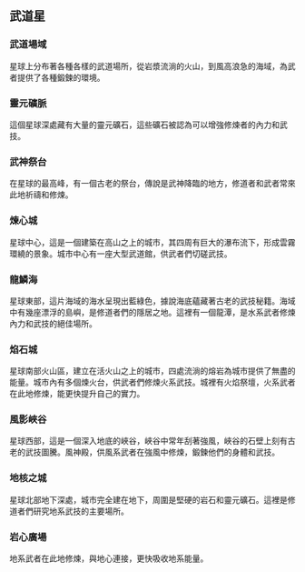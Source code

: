 ## 武道星
### 武道場域
星球上分布著各種各樣的武道場所，從岩漿流淌的火山，到風高浪急的海域，為武者提供了各種鍛鍊的環境。

### 靈元礦脈
這個星球深處藏有大量的靈元礦石，這些礦石被認為可以增強修煉者的內力和武技。

### 武神祭台
在星球的最高峰，有一個古老的祭台，傳說是武神降臨的地方，修道者和武者常來此地祈禱和修煉。

### 煉心城
星球中心，這是一個建築在高山之上的城市，其四周有巨大的瀑布流下，形成雲霧環繞的景象。城市中心有一座大型武道館，供武者們切磋武技。

### 龍鱗海
星球東部，這片海域的海水呈現出藍綠色，據說海底蘊藏著古老的武技秘籍。海域中有幾座漂浮的島嶼，是修道者們的隱居之地。這裡有一個龍潭，是水系武者修煉內力和武技的絕佳場所。

### 焰石城
星球南部火山區，建立在活火山之上的城市，四處流淌的熔岩為城市提供了無盡的能量。城市內有多個煉火台，供武者們修煉火系武技。城裡有火焰祭壇，火系武者在此地修煉，能更快提升自己的實力。

### 風影峽谷
星球西部，這是一個深入地底的峽谷，峽谷中常年刮著強風，峽谷的石壁上刻有古老的武技圖騰。風神殿，供風系武者在強風中修煉，鍛鍊他們的身體和武技。

### 地核之城
星球北部地下深處，城市完全建在地下，周圍是堅硬的岩石和靈元礦石。這裡是修道者們研究地系武技的主要場所。

### 岩心廣場
地系武者在此地修煉，與地心連接，更快吸收地系能量。
